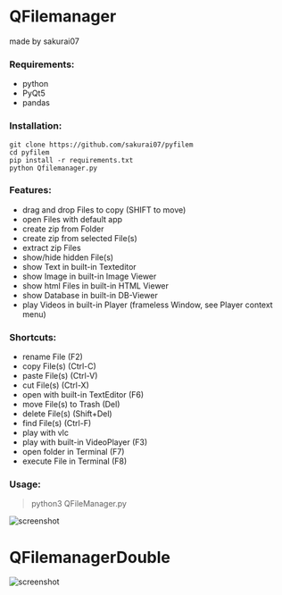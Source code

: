 # QFilemanager

made by sakurai07

### Requirements:

- python
- PyQt5
- pandas

### Installation:
```
git clone https://github.com/sakurai07/pyfilem
cd pyfilem
pip install -r requirements.txt
python Qfilemanager.py
```
### Features:
- drag and drop Files to copy (SHIFT to move)
- open Files with default app
- create zip from Folder
- create zip from selected File(s)
- extract zip Files
- show/hide hidden File(s)
- show Text in built-in Texteditor
- show Image in built-in Image Viewer
- show html Files in built-in HTML Viewer
- show Database in built-in DB-Viewer
- play Videos in built-in Player (frameless Window, see Player context menu)

### Shortcuts:
- rename File (F2)
- copy File(s) (Ctrl-C)
- paste File(s) (Ctrl-V)
- cut File(s) (Ctrl-X)
- open with built-in TextEditor (F6)
- move File(s) to Trash (Del)
- delete File(s) (Shift+Del)
- find File(s) (Ctrl-F)
- play with vlc
- play with built-in VideoPlayer (F3)
- open folder in Terminal (F7)
- execute File in Terminal (F8)

### Usage:

> python3 QFileManager.py

![screenshot](https://github.com/Sakurai07/QFilemanager/blob/master/screenshot2.png)

# QFilemanagerDouble

![screenshot](https://github.com/Sakurai07/QFilemanager/blob/master/QFM_double.png)
